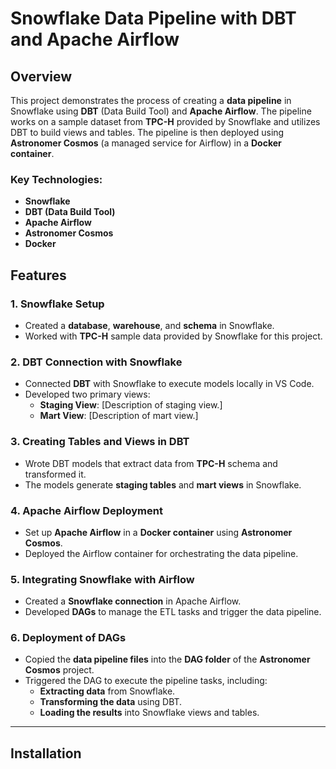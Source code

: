 # Snowflake Data Pipeline with DBT and Apache Airflow

## Overview

This project demonstrates the process of creating a **data pipeline** in Snowflake using **DBT** (Data Build Tool) and **Apache Airflow**. The pipeline works on a sample dataset from **TPC-H** provided by Snowflake and utilizes DBT to build views and tables. The pipeline is then deployed using **Astronomer Cosmos** (a managed service for Airflow) in a **Docker container**.

### Key Technologies:
- **Snowflake**
- **DBT (Data Build Tool)**
- **Apache Airflow**
- **Astronomer Cosmos**
- **Docker**

## Features

### 1. **Snowflake Setup**
- Created a **database**, **warehouse**, and **schema** in Snowflake.
- Worked with **TPC-H** sample data provided by Snowflake for this project.
  
### 2. **DBT Connection with Snowflake**
- Connected **DBT** with Snowflake to execute models locally in VS Code.
- Developed two primary views:
  - **Staging View**: [Description of staging view.]
  - **Mart View**: [Description of mart view.]

### 3. **Creating Tables and Views in DBT**
- Wrote DBT models that extract data from **TPC-H** schema and transformed it.
- The models generate **staging tables** and **mart views** in Snowflake.

### 4. **Apache Airflow Deployment**
- Set up **Apache Airflow** in a **Docker container** using **Astronomer Cosmos**.
- Deployed the Airflow container for orchestrating the data pipeline.
  
### 5. **Integrating Snowflake with Airflow**
- Created a **Snowflake connection** in Apache Airflow.
- Developed **DAGs** to manage the ETL tasks and trigger the data pipeline.

### 6. **Deployment of DAGs**
- Copied the **data pipeline files** into the **DAG folder** of the **Astronomer Cosmos** project.
- Triggered the DAG to execute the pipeline tasks, including:
  - **Extracting data** from Snowflake.
  - **Transforming the data** using DBT.
  - **Loading the results** into Snowflake views and tables.

---

## Installation


